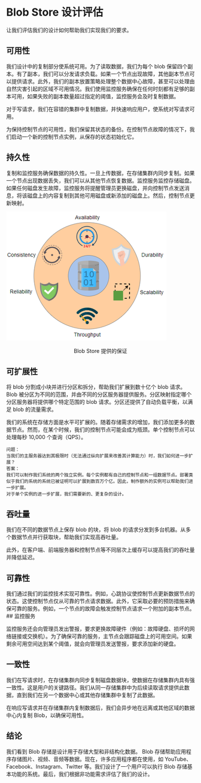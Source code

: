 # Blob Store 设计评估

让我们评估我们的设计如何帮助我们实现我们的要求。

## 可用性

我们设计中的复制部分使系统可用。为了读取数据，我们为每个 blob 保留四个副本。有了副本，我们可以分发请求负载。如果一个节点出现故障，其他副本节点可以提供请求。此外，我们的副本放置策略处理整个数据中心故障，甚至可以处理由自然灾害引起的区域不可用情况。我们使用监控服务确保在任何时刻都有足够的副本可用，如果失败的副本数量超过指定的阈值，监控服务会及时复制数据。

对于写请求，我们在容错的集群中复制数据，并快速响应用户，使系统对写请求可用。

为保持控制节点的可用性，我们保留其状态的备份。在控制节点故障的情况下，我们启动一个新的控制节点实例，从保存的状态初始化它。

## 持久性

复制和监控服务确保数据的持久性。一旦上传数据，在存储集群内同步复制。如果一个节点出现数据丢失，我们可以从其他节点恢复数据。监控服务监控存储磁盘。如果任何磁盘发生故障，监控服务将提醒管理员更换磁盘，并向控制节点发送消息，将该磁盘上的内容复制到其他可用磁盘或新添加的磁盘上。然后，控制节点更新映射。

![QQ截图20230409215824](../img/20-Blob%20Store/QQ%E6%88%AA%E5%9B%BE20230409215824.png)

<center>Blob Store 提供的保证</center>

## 可扩展性

将 blob 分割成小块并进行分区和拆分，帮助我们扩展到数十亿个 blob 请求。Blob 被分区为不同的范围，并由不同的分区服务器提供服务。分区映射指定哪个分区服务器将提供哪个特定范围的 blob 请求。分区还提供了自动负载平衡，以满足 blob 的流量需求。

我们的系统在存储方面是水平可扩展的。随着存储需求的增加，我们添加更多的数据节点。然而，在某个时候，我们的控制节点可能会成为瓶颈。单个控制节点可以处理每秒 10,000 个查询（QPS）。

```
问题：
当我们的主服务器达到其极限时（无法通过纵向扩展来改善其计算能力）时，我们如何进一步扩展？
答案：
我们可以制作我们系统的两个独立实例。每个实例都有自己的控制节点和一组数据节点。部署类似于我们的系统的系统已被证明可以扩展到数百万个亿。因此，制作额外的实例可以帮助我们进一步扩展。
对于单个实例的进一步扩展，我们需要新的、更复杂的设计。
```

## 吞吐量

我们在不同的数据节点上保存 blob 的块，将 blob 的请求分发到多台机器。从多个数据节点并行获取块，帮助我们实现高吞吐量。

此外，在客户端、前端服务器和控制节点等不同层次上缓存可以提高我们的吞吐量并降低延迟。

## 可靠性

我们通过我们的监控技术实现可靠性。例如，心跳协议使控制节点更新数据节点的状态。这使控制节点仅从可靠的节点请求数据。此外，它采取必要的预防措施来确保可靠的服务。例如，一个节点的故障会触发控制节点请求一个附加的副本节点。## 监控服务

监控服务还会向管理员发出警报，要求更换故障硬件（例如：故障硬盘、损坏的网络链接或交换机）。为了确保可靠的服务，主节点会跟踪磁盘上的可用空间。如果剩余可用空间达到某个阈值，就会向管理员发送警报，要求添加新的硬盘。

## 一致性

我们在写请求时，在存储集群内同步复制磁盘数据块，使数据在存储集群内具有强一致性。这是用户的关键路径。我们从同一存储集群中为后续读取请求提供此数据，直到我们在另一个数据中心或其他存储集群中复制了此数据。

在响应写请求并在存储集群内复制数据后，我们会异步地在远离或其他区域的数据中心内复制 Blob，以确保可用性。

## 结论

我们看到 Blob 存储是设计用于存储大型和非结构化数据。 Blob 存储帮助应用程序存储图片、视频、音频等数据。现在，许多应用程序都在使用，如 YouTube、Facebook、Instagram、Twitter 等。我们设计了一个用户可以执行 Blob 存储基本功能的系统。最后，我们根据非功能需求评估了我们的设计。
